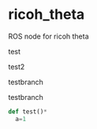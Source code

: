 # ricoh_theta
ROS node for ricoh theta

test

test2

testbranch

testbranch

```python
def test()*
  a=1
```


